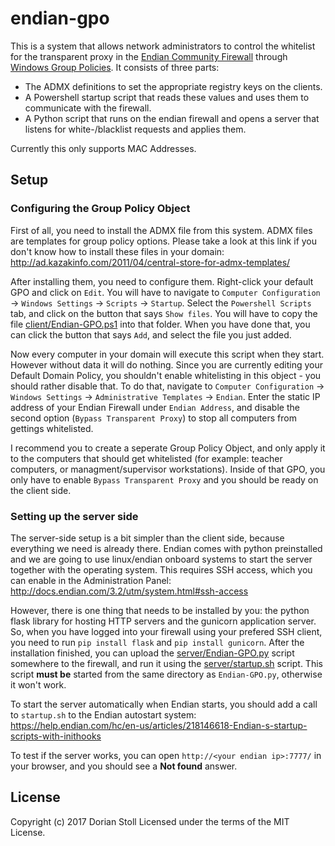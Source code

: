# endian-gpo
This is a system that allows network administrators to control the whitelist for the transparent proxy in the [Endian Community Firewall](https://www.endian.com) through [Windows Group Policies](https://en.wikipedia.org/wiki/Group_Policy).
It consists of three parts:

* The ADMX definitions to set the appropriate registry keys on the clients.
* A Powershell startup script that reads these values and uses them to communicate with the firewall.
* A Python script that runs on the endian firewall and opens a server that listens for white-/blacklist requests and applies them.

Currently this only supports MAC Addresses.

## Setup
### Configuring the Group Policy Object
First of all, you need to install the ADMX file from this system. ADMX files are templates for group policy options. Please take a look at this link if you don't know how to install these files in your domain: http://ad.kazakinfo.com/2011/04/central-store-for-admx-templates/

After installing them, you need to configure them. Right-click your default GPO and click on `Edit`. You will have to navigate to `Computer Configuration` -> `Windows Settings` -> `Scripts` -> `Startup`. Select the `Powershell Scripts` tab, and click on the button that says `Show files`.
You will have to copy the file [client/Endian-GPO.ps1](https://github.com/StollD/endian-gpo/tree/master/client/Endian-GPO.ps1) into that folder. When you have done that, you can click the button that says `Add`, and select the file you just added.

Now every computer in your domain will execute this script when they start. However without data it will do nothing. Since you are currently editing your Default Domain Policy, you shouldn't enable whitelisting in this object - you should rather disable that. To do that, navigate to
`Computer Configuration` -> `Windows Settings` -> `Administrative Templates` -> `Endian`. Enter the static IP address of your Endian Firewall under `Endian Address`, and disable the second option (`Bypass Transparent Proxy`) to stop all computers from gettings whitelisted.

I recommend you to create a seperate Group Policy Object, and only apply it to the computers that should get whitelisted (for example: teacher computers, or managment/supervisor workstations). Inside of that GPO, you only have to enable `Bypass Transparent Proxy` and you should be ready on the client side.

### Setting up the server side
The server-side setup is a bit simpler than the client side, because everything we need is already there. Endian comes with python preinstalled and we are going to use linux/endian onboard systems to start the server together with the operating system. This requires SSH access, which you can enable
in the Administration Panel: http://docs.endian.com/3.2/utm/system.html#ssh-access

However, there is one thing that needs to be installed by you: the python flask library for hosting HTTP servers and the gunicorn application server. So, when you have logged into your firewall using your prefered SSH client, you need to run `pip install flask` and `pip install gunicorn`. 
After the installation finished, you can upload the [server/Endian-GPO.py](https://github.com/StollD/endian-gpo/tree/master/server/Endian-GPO.py) script somewhere to the firewall, and run it using the [server/startup.sh](https://github.com/StollD/endian-gpo/tree/master/server/startup.sh) 
script. This script **must be** started from the same directory as `Endian-GPO.py`, otherwise it won't work.

To start the server automatically when Endian starts, you should add a call to `startup.sh` to the Endian autostart system: https://help.endian.com/hc/en-us/articles/218146618-Endian-s-startup-scripts-with-inithooks

To test if the server works, you can open `http://<your endian ip>:7777/` in your browser, and you should see a **Not found** answer.

## License
Copyright (c) 2017 Dorian Stoll
Licensed under the terms of the MIT License.